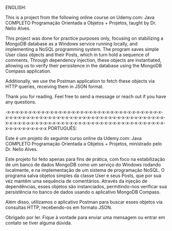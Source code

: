 ENGLISH:

This is a project from the following online course on Udemy.com: Java COMPLETO Programação Orientada a Objetos + Projetos, taught by Dr. Nelio Alves.

This project was done for practice purposes only, focusing on stabilizing a MongoDB database as a Windows service running locally, and implementing a NoSQL programming system. The program saves simple User class objects and their Posts, which in turn hold a sequence of comments. Through dependency injection, these objects are instantiated, allowing us to verify their persistence in the database using the MongoDB Compass application.

Additionally, we use the Postman application to fetch these objects via HTTP queries, receiving them in JSON format.

Thank you for reading. Feel free to send a message or reach out if you have any questions.

-x-x-x-x-x-x-x-x-x-x-x-x-x-x-x-x-x-x-x-x-x-x-x-x-x-x-x-x-x-x-x-x-x-x-x-x-x-x-x-x-x-x-x-x-x-x-x-x-x-x-x-x-x-x-x-x-x-x-x-x-x-x-x-x-x-x-x-x-x-x-x-x-x-x-x-x-x-x-x-x-x-x-x-x-x-x-x-x-x-x-x-x-x-x-x-x-x-x-x-x-x-x-x-x-x-x-x-x-x-x-x-x-x-x-x-x-x-x-x-x
PORTUGUÊS:

Este é um projeto do seguinte curso online da Udemy.com: Java COMPLETO Programação Orientada a Objetos + Projetos, ministrado pelo Dr. Nelio Alves.

Este projeto foi feito apenas para fins de prática, com foco na estabilização de um banco de dados MongoDB como um serviço do Windows rodando localmente, e na implementação de um sistema de programação NoSQL. O programa salva objetos simples da classe User e seus Posts, que por sua vez mantêm uma sequência de comentários. Através da injeção de dependências, esses objetos são instanciados, permitindo-nos verificar sua persistência no banco de dados usando o aplicativo MongoDB Compass.

Além disso, utilizamos o aplicativo Postman para buscar esses objetos via consultas HTTP, recebendo-os em formato JSON.

Obrigado por ler. Fique à vontade para enviar uma mensagem ou entrar em contato se tiver alguma dúvida.
